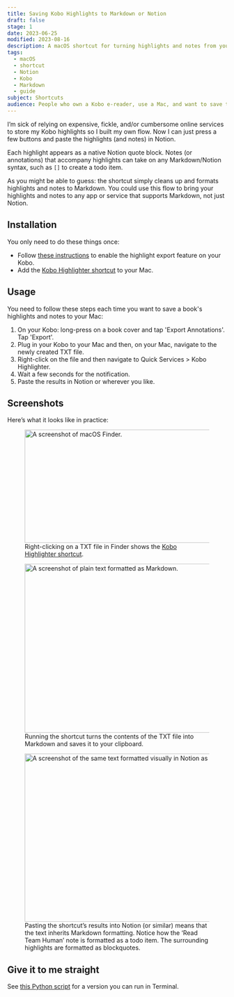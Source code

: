 ```yaml
---
title: Saving Kobo Highlights to Markdown or Notion
draft: false
stage: 1
date: 2023-06-25
modified: 2023-08-16
description: A macOS shortcut for turning highlights and notes from your Kobo into Markdown.
tags:
  - macOS
  - shortcut
  - Notion
  - Kobo
  - Markdown
  - guide
subject: Shortcuts
audience: People who own a Kobo e-reader, use a Mac, and want to save their highlights and notes in Markdown format for tools like Notion.
---
```


I’m sick of relying on expensive, fickle, and/or cumbersome online services to store my Kobo highlights so I built my own flow. Now I can just press a few buttons and paste the highlights (and notes) in Notion.

Each highlight appears as a native Notion quote block. Notes (or annotations) that accompany highlights can take on any Markdown/Notion syntax, such as `[]` to create a todo item.

As you might be able to guess: the shortcut simply cleans up and formats highlights and notes to Markdown. You could use this flow to bring your highlights and notes to any app or service that supports Markdown, not just Notion.

## Installation

You only need to do these things once:

- Follow [these instructions](https://www.reddit.com/r/kobo/comments/7swz6v/comment/dtnxr2r/) to enable the highlight export feature on your Kobo.
- Add the [Kobo Highlighter shortcut](https://www.icloud.com/shortcuts/3b4336f383764076bc2c2f6f8d336db7) to your Mac.

## Usage

You need to follow these steps each time you want to save a book's highlights and notes to your Mac:

1. On your Kobo: long-press on a book cover and tap 'Export Annotations'. Tap 'Export'.
2. Plug in your Kobo to your Mac and then, on your Mac, navigate to the newly created TXT file.
3. Right-click on the file and then navigate to Quick Services > Kobo Highlighter.
4. Wait a few seconds for the notification.
5. Paste the results in Notion or wherever you like.

## Screenshots

Here’s what it looks like in practice:

<figure>
  <img src="{% src 'kobo-shortcut.png' %}"
  srcset="{% srcset 'kobo-shortcut.png' %}"
  alt="A screenshot of macOS Finder."
  width="1088"
  height="260"
  loading="lazy">
  <figcaption>Right-clicking on a TXT file in Finder shows the <a href="https://www.icloud.com/shortcuts/3b4336f383764076bc2c2f6f8d336db7">Kobo Highlighter shortcut</a>.</figcaption>
</figure>

<figure>
  <img src="{% src 'kobo-markdown.png' %}"
  srcset="{% srcset 'kobo-markdown.png' %}"
  alt="A screenshot of plain text formatted as Markdown."
  width="1716"
  height="388"
  loading="lazy">
  <figcaption>Running the shortcut turns the contents of the TXT file into Markdown and saves it to your clipboard.</figcaption>
</figure>

<figure>
  <img src="{% src 'kobo-notion.png' %}"
  srcset="{% srcset 'kobo-notion.png' %}"
  alt="A screenshot of the same text formatted visually in Notion as blockquotes and a todo item."
  width="1488"
  height="386"
  loading="lazy">
  <figcaption>Pasting the shortcut’s results into Notion (or similar) means that the text inherits Markdown formatting. Notice how the ‘Read Team Human’ note is formatted as a todo item. The surrounding highlights are formatted as blockquotes.</figcaption>
</figure>

## Give it to me straight

See [this Python script](https://gist.github.com/dnywh/fd3fce09290b194e003c6870f153fd98) for a version you can run in Terminal.
